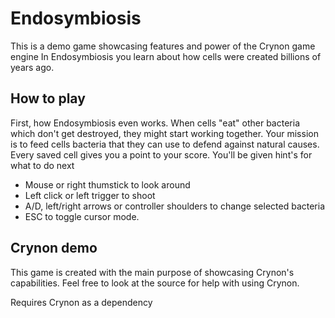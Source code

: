 # Endosymbiosis
This is a demo game showcasing features and power of the Crynon game engine
In Endosymbiosis you learn about how cells were created billions of years ago.

## How to play

First, how Endosymbiosis even works. When cells "eat" other bacteria which don't get destroyed, they might start working together.
Your mission is to feed cells bacteria that they can use to defend against natural causes. Every saved cell gives you a point to your score.
You'll be given hint's for what to do next

- Mouse or right thumstick to look around
- Left click or left trigger to shoot
- A/D, left/right arrows or controller shoulders to change selected bacteria
- ESC to toggle cursor mode.

## Crynon demo

This game is created with the main purpose of showcasing Crynon's capabilities.
Feel free to look at the source for help with using Crynon.

Requires Crynon as a dependency

